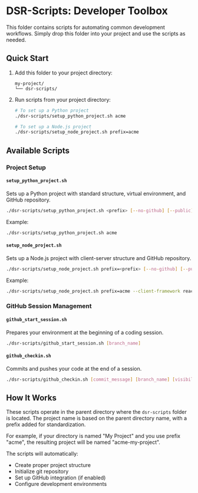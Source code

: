 # DSR-Scripts: Developer Toolbox

This folder contains scripts for automating common development workflows. Simply drop this folder into your project and use the scripts as needed.

## Quick Start

1. Add this folder to your project directory:
   ```
   my-project/
   └── dsr-scripts/
   ```

2. Run scripts from your project directory:
   ```bash
   # To set up a Python project
   ./dsr-scripts/setup_python_project.sh acme
   
   # To set up a Node.js project
   ./dsr-scripts/setup_node_project.sh prefix=acme
   ```

## Available Scripts

### Project Setup

#### `setup_python_project.sh`

Sets up a Python project with standard structure, virtual environment, and GitHub repository.

```bash
./dsr-scripts/setup_python_project.sh <prefix> [--no-github] [--public]
```

Example:
```bash
./dsr-scripts/setup_python_project.sh acme
```

#### `setup_node_project.sh`

Sets up a Node.js project with client-server structure and GitHub repository.

```bash
./dsr-scripts/setup_node_project.sh prefix=<prefix> [--no-github] [--public] [--client-framework <framework>]
```

Example:
```bash
./dsr-scripts/setup_node_project.sh prefix=acme --client-framework react
```

### GitHub Session Management

#### `github_start_session.sh`

Prepares your environment at the beginning of a coding session.

```bash
./dsr-scripts/github_start_session.sh [branch_name]
```

#### `github_checkin.sh`

Commits and pushes your code at the end of a session.

```bash
./dsr-scripts/github_checkin.sh [commit_message] [branch_name] [visibility]
```

## How It Works

These scripts operate in the parent directory where the `dsr-scripts` folder is located. The project name is based on the parent directory name, with a prefix added for standardization.

For example, if your directory is named "My Project" and you use prefix "acme", the resulting project will be named "acme-my-project".

The scripts will automatically:
- Create proper project structure
- Initialize git repository
- Set up GitHub integration (if enabled)
- Configure development environments